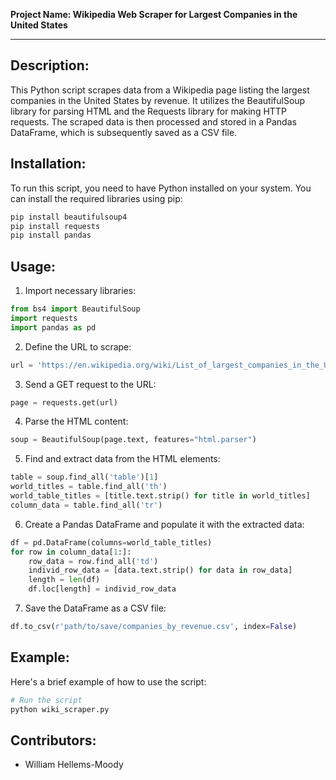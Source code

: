 **Project Name: Wikipedia Web Scraper for Largest Companies in the United States**

---

## Description:

This Python script scrapes data from a Wikipedia page listing the largest companies in the United States by revenue. It utilizes the BeautifulSoup library for parsing HTML and the Requests library for making HTTP requests. The scraped data is then processed and stored in a Pandas DataFrame, which is subsequently saved as a CSV file.

## Installation:

To run this script, you need to have Python installed on your system. You can install the required libraries using pip:

```bash
pip install beautifulsoup4
pip install requests
pip install pandas
```

## Usage:

1. Import necessary libraries:

```python
from bs4 import BeautifulSoup
import requests
import pandas as pd
```

2. Define the URL to scrape:

```python
url = 'https://en.wikipedia.org/wiki/List_of_largest_companies_in_the_United_States_by_revenue'
```

3. Send a GET request to the URL:

```python
page = requests.get(url)
```

4. Parse the HTML content:

```python
soup = BeautifulSoup(page.text, features="html.parser")
```

5. Find and extract data from the HTML elements:

```python
table = soup.find_all('table')[1]
world_titles = table.find_all('th')
world_table_titles = [title.text.strip() for title in world_titles]
column_data = table.find_all('tr')
```

6. Create a Pandas DataFrame and populate it with the extracted data:

```python
df = pd.DataFrame(columns=world_table_titles)
for row in column_data[1:]:
    row_data = row.find_all('td')
    individ_row_data = [data.text.strip() for data in row_data]
    length = len(df)
    df.loc[length] = individ_row_data
```

7. Save the DataFrame as a CSV file:

```python
df.to_csv(r'path/to/save/companies_by_revenue.csv', index=False)
```

## Example:

Here's a brief example of how to use the script:

```python
# Run the script
python wiki_scraper.py
```

## Contributors:

- William Hellems-Moody
